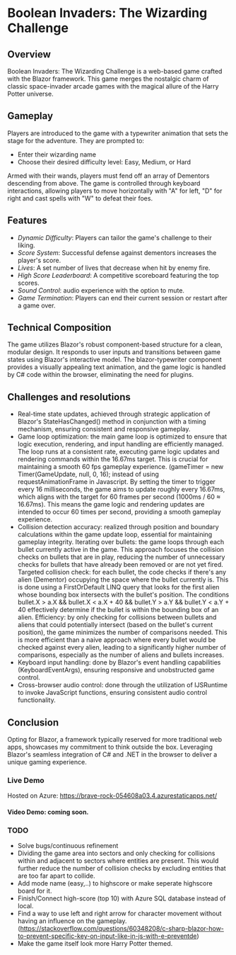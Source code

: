# Boolean Invaders: The Wizarding Challenge

## Overview
Boolean Invaders: The Wizarding Challenge is a web-based game crafted with the Blazor framework. This game merges the nostalgic charm of classic space-invader arcade games with the magical allure of the Harry Potter universe.

## Gameplay
Players are introduced to the game with a typewriter animation that sets the stage for the adventure. 
They are prompted to:

- Enter their wizarding name
- Choose their desired difficulty level: Easy, Medium, or Hard

Armed with their wands, players must fend off an array of Dementors descending from above. 
The game is controlled through keyboard interactions, allowing players to move horizontally with "A" for left, "D" for right and cast spells with "W" to defeat their foes.

## Features

- *Dynamic Difficulty*: Players can tailor the game's challenge to their liking.
- *Score System*: Successful defense against dementors increases the player's score.
- *Lives*: A set number of lives that decrease when hit by enemy fire.
- *High Score Leaderboard*: A competitive scoreboard featuring the top scores.
- *Sound Control*: audio experience with the option to mute.
- *Game Termination*: Players can end their current session or restart after a game over.

## Technical Composition
The game utilizes Blazor's robust component-based structure for a clean, modular design. It responds to user inputs and transitions between game states using Blazor's interactive model. The blazor-typewriter component provides a visually appealing text animation, and the game logic is handled by C# code within the browser, eliminating the need for plugins.

## Challenges and resolutions
- Real-time state updates, achieved through strategic application of Blazor's StateHasChanged() method in conjunction with a timing mechanism, ensuring consistent and responsive gameplay.
- Game loop optimization: the main game loop is optimized to ensure that logic execution, rendering, and input handling are efficiently managed. The loop runs at a consistent rate, executing game logic updates and rendering commands within the 16.67ms target. This is crucial for maintaining a smooth 60 fps gameplay experience. (gameTimer = new Timer(GameUpdate, null, 0, 16); instead of using requestAnimationFrame in Javascript. By setting the timer to trigger every 16 milliseconds, the game aims to update roughly every 16.67ms, which aligns with the target for 60 frames per second (1000ms / 60 ≈ 16.67ms). This means the game logic and rendering updates are intended to occur 60 times per second, providing a smooth gameplay experience.
- Collision detection accuracy: realized through position and boundary calculations within the game update loop, essential for maintaining gameplay integrity. Iterating over bullets: the game loops through each bullet currently active in the game. This approach focuses the collision checks on bullets that are in play, reducing the number of unnecessary checks for bullets that have already been removed or are not yet fired. Targeted collision check: for each bullet, the code checks if there's any alien (Dementor) occupying the space where the bullet currently is. This is done using a FirstOrDefault LINQ query that looks for the first alien whose bounding box intersects with the bullet's position. The conditions bullet.X > a.X && bullet.X < a.X + 40 && bullet.Y > a.Y && bullet.Y < a.Y + 40 effectively determine if the bullet is within the bounding box of an alien. Efficiency: by only checking for collisions between bullets and aliens that could potentially intersect (based on the bullet's current position), the game minimizes the number of comparisons needed. This is more efficient than a naive approach where every bullet would be checked against every alien, leading to a significantly higher number of comparisons, especially as the number of aliens and bullets increases.
- Keyboard input handling: done by Blazor's event handling capabilities (KeyboardEventArgs), ensuring responsive and unobstructed game control.
- Cross-browser audio control: done through the utilization of IJSRuntime to invoke JavaScript functions, ensuring consistent audio control functionality.


## Conclusion
Opting for Blazor, a framework typically reserved for more traditional web apps, showcases my commitment to think outside the box. 
Leveraging Blazor's seamless integration of C# and .NET in the browser to deliver a unique gaming experience.

### Live Demo
Hosted on Azure: https://brave-rock-054608a03.4.azurestaticapps.net/

#### Video Demo: coming soon.

### TODO

- Solve bugs/continuous refinement
- Dividing the game area into sectors and only checking for collisions within and adjacent to sectors where entities are present. This would further reduce the number of collision checks by excluding entities that are too far apart to collide.
- Add mode name (easy,..) to highscore or make seperate highscore board for it.
- Finish/Connect high-score (top 10) with Azure SQL database instead of local.
- Find a way to use left and right arrow for character movement without having an influence on the gameplay. (https://stackoverflow.com/questions/60348208/c-sharp-blazor-how-to-prevent-specific-key-on-input-like-in-js-with-e-preventde)
- Make the game itself look more Harry Potter themed.

  
